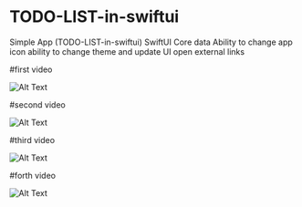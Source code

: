# TODO-LIST-in-swiftui

Simple App (TODO-LIST-in-swiftui)
SwiftUI
Core data
Ability to change app icon
ability to change theme and update UI
open external links

#first video

![Alt Text](https://j.gifs.com/q7vPKR.gif)

#second video

![Alt Text](https://j.gifs.com/wVBYQm.gif)

#third video

![Alt Text](https://j.gifs.com/jZlGzY.gif)

#forth video

![Alt Text](https://j.gifs.com/mOoLDE.gif)
